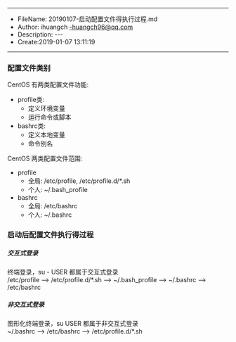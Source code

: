 ___
- FileName: 20190107-启动配置文件得执行过程.md
- Author: ihuangch -huangch96@qq.com
- Description: ---
- Create:2019-01-07 13:11:19
___

### 配置文件类别
CentOS 有两类配置文件功能:  
- profile类: 
	- 定义环境变量
	- 运行命令或脚本
- bashrc类:
	- 定义本地变量
	- 命令别名

CentOS 两类配置文件范围:  
- profile
	- 全局: /etc/profile, /etc/profile.d/*.sh
	- 个人: ~/.bash_profile
- bashrc
	- 全局: /etc/bashrc
	- 个人: ~/.bashrc


### 启动后配置文件执行得过程
##### 交互式登录
终端登录，su - USER 都属于交互式登录  
/etc/profile --> /etc/profile.d/*.sh --> ~/.bash_profile --> ~/.bashrc --> /etc/bashrc
##### 非交互式登录
图形化终端登录，su USER 都属于非交互式登录  
~/.bashrc --> /etc/bashrc --> /etc/profile.d/*.sh
